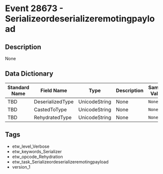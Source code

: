 # Event 28673 - Serializeordeserializeremotingpayload

## Description
None

## Data Dictionary
|Standard Name|Field Name|Type|Description|Sample Value|
|---|---|---|---|---|
|TBD|DeserializedType|UnicodeString|None|`None`|
|TBD|CastedToType|UnicodeString|None|`None`|
|TBD|RehydratedType|UnicodeString|None|`None`|

## Tags
* etw_level_Verbose
* etw_keywords_Serializer
* etw_opcode_Rehydration
* etw_task_Serializeordeserializeremotingpayload
* version_1